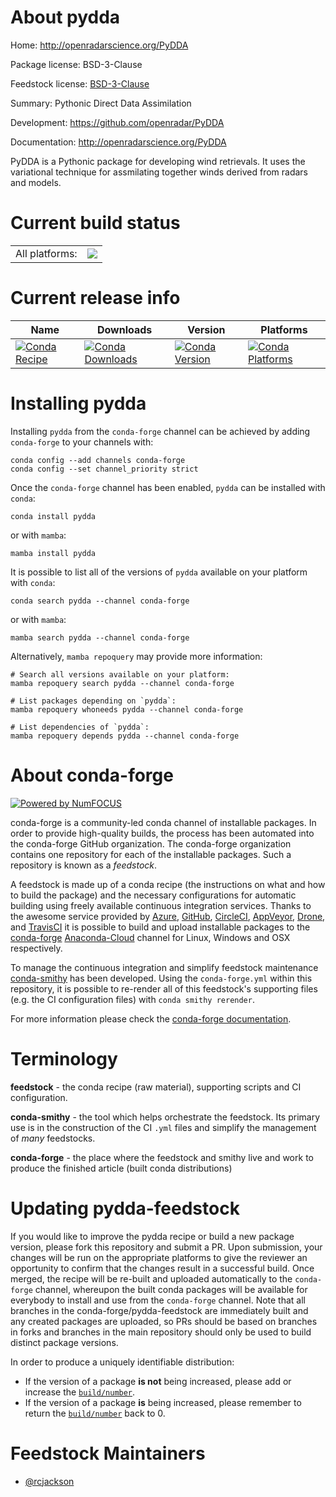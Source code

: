 About pydda
===========

Home: http://openradarscience.org/PyDDA

Package license: BSD-3-Clause

Feedstock license: [BSD-3-Clause](https://github.com/conda-forge/pydda-feedstock/blob/main/LICENSE.txt)

Summary: Pythonic Direct Data Assimilation

Development: https://github.com/openradar/PyDDA

Documentation: http://openradarscience.org/PyDDA

PyDDA is a Pythonic package for developing wind retrievals.
It uses the variational technique for assmilating together winds
derived from radars and models.


Current build status
====================


<table><tr><td>All platforms:</td>
    <td>
      <a href="https://dev.azure.com/conda-forge/feedstock-builds/_build/latest?definitionId=2518&branchName=main">
        <img src="https://dev.azure.com/conda-forge/feedstock-builds/_apis/build/status/pydda-feedstock?branchName=main">
      </a>
    </td>
  </tr>
</table>

Current release info
====================

| Name | Downloads | Version | Platforms |
| --- | --- | --- | --- |
| [![Conda Recipe](https://img.shields.io/badge/recipe-pydda-green.svg)](https://anaconda.org/conda-forge/pydda) | [![Conda Downloads](https://img.shields.io/conda/dn/conda-forge/pydda.svg)](https://anaconda.org/conda-forge/pydda) | [![Conda Version](https://img.shields.io/conda/vn/conda-forge/pydda.svg)](https://anaconda.org/conda-forge/pydda) | [![Conda Platforms](https://img.shields.io/conda/pn/conda-forge/pydda.svg)](https://anaconda.org/conda-forge/pydda) |

Installing pydda
================

Installing `pydda` from the `conda-forge` channel can be achieved by adding `conda-forge` to your channels with:

```
conda config --add channels conda-forge
conda config --set channel_priority strict
```

Once the `conda-forge` channel has been enabled, `pydda` can be installed with `conda`:

```
conda install pydda
```

or with `mamba`:

```
mamba install pydda
```

It is possible to list all of the versions of `pydda` available on your platform with `conda`:

```
conda search pydda --channel conda-forge
```

or with `mamba`:

```
mamba search pydda --channel conda-forge
```

Alternatively, `mamba repoquery` may provide more information:

```
# Search all versions available on your platform:
mamba repoquery search pydda --channel conda-forge

# List packages depending on `pydda`:
mamba repoquery whoneeds pydda --channel conda-forge

# List dependencies of `pydda`:
mamba repoquery depends pydda --channel conda-forge
```


About conda-forge
=================

[![Powered by
NumFOCUS](https://img.shields.io/badge/powered%20by-NumFOCUS-orange.svg?style=flat&colorA=E1523D&colorB=007D8A)](https://numfocus.org)

conda-forge is a community-led conda channel of installable packages.
In order to provide high-quality builds, the process has been automated into the
conda-forge GitHub organization. The conda-forge organization contains one repository
for each of the installable packages. Such a repository is known as a *feedstock*.

A feedstock is made up of a conda recipe (the instructions on what and how to build
the package) and the necessary configurations for automatic building using freely
available continuous integration services. Thanks to the awesome service provided by
[Azure](https://azure.microsoft.com/en-us/services/devops/), [GitHub](https://github.com/),
[CircleCI](https://circleci.com/), [AppVeyor](https://www.appveyor.com/),
[Drone](https://cloud.drone.io/welcome), and [TravisCI](https://travis-ci.com/)
it is possible to build and upload installable packages to the
[conda-forge](https://anaconda.org/conda-forge) [Anaconda-Cloud](https://anaconda.org/)
channel for Linux, Windows and OSX respectively.

To manage the continuous integration and simplify feedstock maintenance
[conda-smithy](https://github.com/conda-forge/conda-smithy) has been developed.
Using the ``conda-forge.yml`` within this repository, it is possible to re-render all of
this feedstock's supporting files (e.g. the CI configuration files) with ``conda smithy rerender``.

For more information please check the [conda-forge documentation](https://conda-forge.org/docs/).

Terminology
===========

**feedstock** - the conda recipe (raw material), supporting scripts and CI configuration.

**conda-smithy** - the tool which helps orchestrate the feedstock.
                   Its primary use is in the construction of the CI ``.yml`` files
                   and simplify the management of *many* feedstocks.

**conda-forge** - the place where the feedstock and smithy live and work to
                  produce the finished article (built conda distributions)


Updating pydda-feedstock
========================

If you would like to improve the pydda recipe or build a new
package version, please fork this repository and submit a PR. Upon submission,
your changes will be run on the appropriate platforms to give the reviewer an
opportunity to confirm that the changes result in a successful build. Once
merged, the recipe will be re-built and uploaded automatically to the
`conda-forge` channel, whereupon the built conda packages will be available for
everybody to install and use from the `conda-forge` channel.
Note that all branches in the conda-forge/pydda-feedstock are
immediately built and any created packages are uploaded, so PRs should be based
on branches in forks and branches in the main repository should only be used to
build distinct package versions.

In order to produce a uniquely identifiable distribution:
 * If the version of a package **is not** being increased, please add or increase
   the [``build/number``](https://docs.conda.io/projects/conda-build/en/latest/resources/define-metadata.html#build-number-and-string).
 * If the version of a package **is** being increased, please remember to return
   the [``build/number``](https://docs.conda.io/projects/conda-build/en/latest/resources/define-metadata.html#build-number-and-string)
   back to 0.

Feedstock Maintainers
=====================

* [@rcjackson](https://github.com/rcjackson/)

